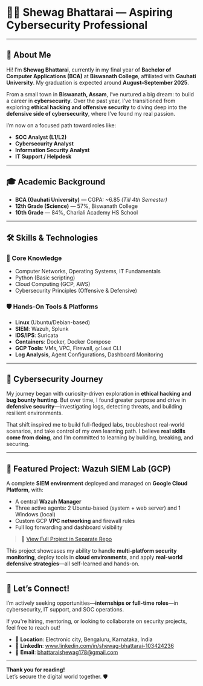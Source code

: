 # 👨‍💻 Shewag Bhattarai — Aspiring Cybersecurity Professional

---

## 🚀 About Me

Hi! I’m **Shewag Bhattarai**, currently in my final year of **Bachelor of Computer Applications (BCA)** at **Biswanath College**, affiliated with **Gauhati University**. My graduation is expected around **August–September 2025**.

From a small town in **Biswanath, Assam**, I’ve nurtured a big dream: to build a career in **cybersecurity**. Over the past year, I’ve transitioned from exploring **ethical hacking and offensive security** to diving deep into the **defensive side of cybersecurity**, where I’ve found my real passion.

I’m now on a focused path toward roles like:

- **SOC Analyst (L1/L2)**
- **Cybersecurity Analyst**
- **Information Security Analyst**
- **IT Support / Helpdesk**

---

## 🎓 Academic Background

- **BCA (Gauhati University)** — CGPA: ~6.85 *(Till 4th Semester)*
- **12th Grade (Science)** — 57%, Biswanath College
- **10th Grade** — 84%, Chariali Academy HS School

---

## 🛠️ Skills & Technologies

### 🧠 Core Knowledge
- Computer Networks, Operating Systems, IT Fundamentals
- Python (Basic scripting)
- Cloud Computing (GCP, AWS)
- Cybersecurity Principles (Offensive & Defensive)

### 🛡️ Hands-On Tools & Platforms
- **Linux** (Ubuntu/Debian-based)
- **SIEM**: Wazuh, Splunk
- **IDS/IPS**: Suricata
- **Containers**: Docker, Docker Compose
- **GCP Tools**: VMs, VPC, Firewall, `gcloud` CLI
- **Log Analysis**, Agent Configurations, Dashboard Monitoring

---

## 🔐 Cybersecurity Journey

My journey began with curiosity-driven exploration in **ethical hacking and bug bounty hunting**. But over time, I found greater purpose and drive in **defensive security**—investigating logs, detecting threats, and building resilient environments.

That shift inspired me to build full-fledged labs, troubleshoot real-world scenarios, and take control of my own learning path. I believe **real skills come from doing**, and I’m committed to learning by building, breaking, and securing.

---

## 💼 Featured Project: Wazuh SIEM Lab (GCP)

A complete **SIEM environment** deployed and managed on **Google Cloud Platform**, with:
- A central **Wazuh Manager**
- Three active agents: 2 Ubuntu-based (system + web server) and 1 Windows (local)
- Custom GCP **VPC networking** and firewall rules
- Full log forwarding and dashboard visibility

> 📌 [View Full Project in Separate Repo](#)

This project showcases my ability to handle **multi-platform security monitoring**, deploy tools in **cloud environments**, and apply **real-world defensive strategies**—all self-learned and hands-on.

---

## 🤝 Let’s Connect!

I’m actively seeking opportunities—**internships or full-time roles**—in cybersecurity, IT support, and SOC operations.

If you're hiring, mentoring, or looking to collaborate on security projects, feel free to reach out!

- 📍 **Location**: Electronic city, Bengaluru, Karnataka, India 
- 🔗 **LinkedIn**: www.linkedin.com/in/shewag-bhattarai-103424236
- 📧 **Email**: bhattaraishewag178@gmail.com 

---

**Thank you for reading!**  
Let’s secure the digital world together. 🛡️
